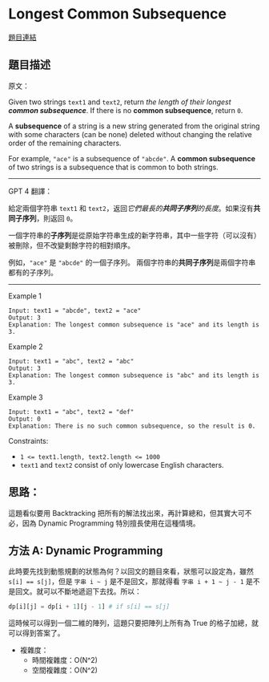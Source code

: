 # Longest Common Subsequence

[題目連結](https://leetcode.com/problems/longest-common-subsequence/description/)

## 題目描述
原文：
  
Given two strings `text1` and `text2`, return *the length of their longest **common subsequence***. If there is no **common subsequence**, return `0`.

A **subsequence** of a string is a new string generated from the original string with some characters (can be none) deleted without changing the relative order of the remaining characters.

For example, `"ace"` is a subsequence of `"abcde"`.
A **common subsequence** of two strings is a subsequence that is common to both strings.

----

GPT 4 翻譯：

給定兩個字符串 `text1` 和 `text2`，返回*它們最長的**共同子序列**的長度*。如果沒有**共同子序列**，則返回 `0`。

一個字符串的**子序列**是從原始字符串生成的新字符串，其中一些字符（可以沒有）被刪除，但不改變剩餘字符的相對順序。

例如，`"ace"` 是 `"abcde"` 的一個子序列。
兩個字符串的**共同子序列**是兩個字符串都有的子序列。


----

Example 1
```
Input: text1 = "abcde", text2 = "ace" 
Output: 3  
Explanation: The longest common subsequence is "ace" and its length is 3.
```

Example 2
```
Input: text1 = "abc", text2 = "abc"
Output: 3
Explanation: The longest common subsequence is "abc" and its length is 3.
```

Example 3
```
Input: text1 = "abc", text2 = "def"
Output: 0
Explanation: There is no such common subsequence, so the result is 0.
```

Constraints:
* `1 <= text1.length, text2.length <= 1000`
* `text1` and `text2` consist of only lowercase English characters.


## 思路：

這題看似要用 Backtracking 把所有的解法找出來，再計算總和，但其實大可不必，因為 Dynamic Programming 特別擅長使用在這種情境。

## 方法 A: Dynamic Programming

此時要先找到動態規劃的狀態為何？以回文的題目來看，狀態可以設定為，雖然 `s[i] == s[j]`，但是 `字串 i ~ j` 是不是回文，那就得看 `字串 i + 1 ~ j - 1` 是不是回文。就可以不斷地遞迴下去找。所以：  
```python
dp[i][j] = dp[i + 1][j - 1] # if s[i] == s[j]
```

這時候可以得到一個二維的陣列，這題只要把陣列上所有為 True 的格子加總，就可以得到答案了。

* 複雜度：
  * 時間複雜度：O(N^2)
  * 空間複雜度：O(N^2)
